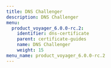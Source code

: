 ```yaml
---
title: DNS Challenger
description: DNS Challenger
menu:
  product_voyager_6.0.0-rc.2:
    identifier: dns-certificate
    parent: certificate-guides
    name: DNS Challenger
    weight: 15
menu_name: product_voyager_6.0.0-rc.2
---
```


